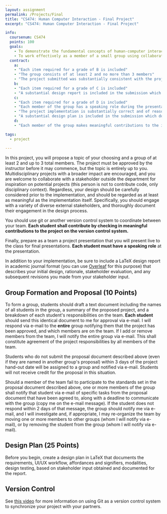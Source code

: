 ```yaml
---
layout: assignment
permalink: /Projects/Final
title: "CS474: Human Computer Interaction - Final Project"
excerpt: "CS474: Human Computer Interaction - Final Project"

info:
  coursenum: CS474
  points: 100
  goals:
    - To demonstrate the fundamental concepts of human-computer interaction in a unified project
    - To work effectively as a member of a small group using collaborative tools for software development
  contract:
    a: 
    - "Each item required for a grade of B is included"
    - "The group consists of at least 2 and no more than 3 members"
    - "The project submitted was substantially consistent with the project proposed to and approved by the Professor"     
    b:
    - "Each item required for a grade of C is included"
    - "A substantial design report is included in the submission which documents the affordances and signifiers, modalities, design testing and feedback obtained during the project"
    c:
    - "Each item required for a grade of D is included"
    - "Each member of the group has a speaking role during the presentation"
    - "The project implementation is substantially correct and of reasonable human-centric design"
    - "A substantial design plan is included in the submission which documents the requirements, UI/UX workflow, affordances and signifiers, modalities, design testing, based on stakeholder input obtained and documented for the report"    
    d:
    - "Each member of the group makes meaningful contributions to the implementation of the project, demonstrated through version control commits or comments in the code"

tags:
  - project
  
---
```


In this project, you will propose a topic of your choosing and a group of at least 2 and up to 3 total members.  The project must be approved by the instructor before it may commence, but the topic is entirely up to you.  Multidisciplinary projects with a broader impact are encouraged, and you are welcome to collaborate with a stakeholder outside the department for inspiration on potential projects (this person is not to contribute code, only disciplinary context).  Regardless, your design should be carefully considered prior to the implementation, and should be regarded as at least as meaningful as the implementation itself.  Specifically, you should engage with a variety of diverse external stakeholders, and thoroughly document their engagement in the design process.

You should use git or another version control system to coordinate between your team.  **Each student shall contribute by checking in meaningful contributions to the project on the version control system.**

Finally, prepare as a team a project presentation that you will present live to the class for final presentations.  **Each student must have a speaking role** at the presentation.

In addition to your implementation, be sure to include a LaTeX design report in academic journal format (you can use [Overleaf](https://www.overleaf.com/) for this purpose) that describes your initial design, rationale, stakeholder evaluation, and any subsequent revisions you made from your stakeholder input.

## Group Formation and Proposal (10 Points)

To form a group, students should draft a text document including the names of all students in the group, a summary of the proposed project, and a breakdown of each student's responsibilities on the team.  **Each student** should send this identical document to me for approval via e-mail.  I will respond via e-mail to the **entire** group notifying them that the project has been approved, and which members are on the team.  If I add or remove members from the team, I will notify the entire group via e-mail.  This shall constitute agreement of the project responsibilities by all members of the team.

Students who do not submit the proposal document described above (even if they are named in another group's proposal) within 3 days of the project hand-out date will be assigned to a group and notified via e-mail.  Students will not receive credit for the proposal in this situation.

Should a member of the team fail to participate to the standards set in the proposal document described above, one or more members of the group shall notify that student via e-mail of specific tasks from the proposal document that have been agreed to, along with a deadline to communicate with the group (copy me on the e-mail message).  If the student does not respond within 2 days of that message, the group should notify me via e-mail, and I will investigate and, if appropriate, I may re-organize the team by moving one or more members to other groups (whom I will notify via e-mail), or by removing the student from the group (whom I will notify via e-mail).  

## Design Plan (25 Points)

Before you begin, create a design plan in LaTeX that documents the requirements, UI/UX workflow, affordances and signifiers, modalities, design testing, based on stakeholder input obtained and documented for the report.

## Version Control 

See [this video](../Modules/Github/Module) for more information on using Git as a version control system to synchronize your project with your partners.

